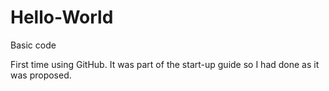 # Hello-World
Basic code

First time using GitHub. It was part of the start-up guide so I had done as it was proposed.
